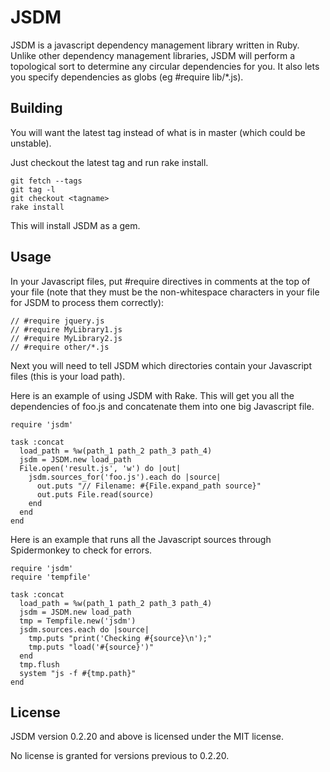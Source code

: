 JSDM
====

JSDM is a javascript dependency management library written in Ruby.  Unlike other dependency management libraries, JSDM will perform a topological sort to determine any circular dependencies for you.  It also lets you specify dependencies as globs (eg #require lib/*.js).

Building
--------
You will want the latest tag instead of what is in master (which could be unstable).

Just checkout the latest tag and run rake install.

    git fetch --tags
    git tag -l
    git checkout <tagname>
    rake install

This will install JSDM as a gem.

Usage
-----
In your Javascript files, put #require directives in comments at the top of your file (note that they must be the non-whitespace characters in your file for JSDM to process them correctly):

    // #require jquery.js
    // #require MyLibrary1.js
    // #require MyLibrary2.js
    // #require other/*.js

Next you will need to tell JSDM which directories contain your Javascript files (this is your load path).

Here is an example of using JSDM with Rake.  This will get you all the dependencies of foo.js and concatenate them into one big Javascript file.

    require 'jsdm'

    task :concat
      load_path = %w(path_1 path_2 path_3 path_4)
      jsdm = JSDM.new load_path
      File.open('result.js', 'w') do |out|
        jsdm.sources_for('foo.js').each do |source|
          out.puts "// Filename: #{File.expand_path source}"
          out.puts File.read(source)
        end
      end
    end

Here is an example that runs all the Javascript sources through Spidermonkey to check for errors.

    require 'jsdm'
    require 'tempfile'

    task :concat
      load_path = %w(path_1 path_2 path_3 path_4)
      jsdm = JSDM.new load_path
      tmp = Tempfile.new('jsdm')
      jsdm.sources.each do |source|
        tmp.puts "print('Checking #{source}\n');"
        tmp.puts "load('#{source}')"
      end
      tmp.flush
      system "js -f #{tmp.path}"
    end

License
-------
JSDM version 0.2.20 and above is licensed under the MIT license.

No license is granted for versions previous to 0.2.20.
